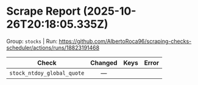 # Scrape Report (2025-10-26T20:18:05.335Z)

Group: `stocks`  |  Run: https://github.com/AlbertoRoca96/scraping-checks-scheduler/actions/runs/18823191468

| Check | Changed | Keys | Error |
|---|:---:|:--|:--|
| `stock_ntdoy_global_quote` | — |  |  |
